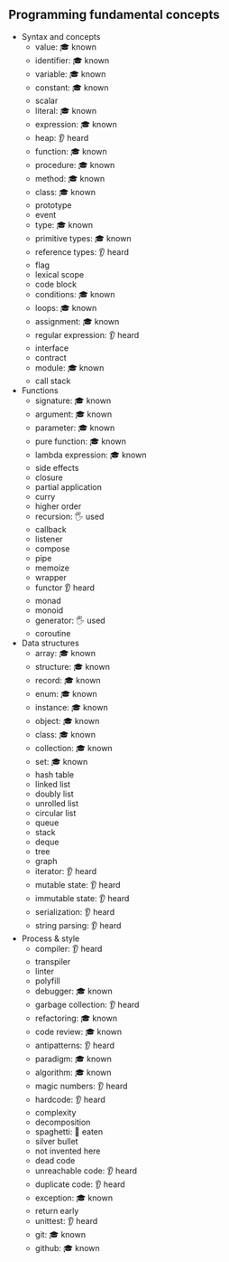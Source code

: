 ## Programming fundamental concepts

- Syntax and concepts
  - value: 🎓 known
  - identifier: 🎓 known
  - variable: 🎓 known
  - constant: 🎓 known
  - scalar
  - literal: 🎓 known
  - expression: 🎓 known
  - heap: 👂 heard
  - function: 🎓 known
  - procedure: 🎓 known
  - method: 🎓 known
  - class: 🎓 known
  - prototype
  - event
  - type: 🎓 known
  - primitive types: 🎓 known
  - reference types: 👂 heard
  - flag
  - lexical scope
  - code block
  - conditions: 🎓 known
  - loops: 🎓 known
  - assignment: 🎓 known
  - regular expression: 👂 heard
  - interface
  - contract
  - module: 🎓 known
  - call stack
- Functions
  - signature: 🎓 known
  - argument: 🎓 known
  - parameter: 🎓 known
  - pure function: 🎓 known
  - lambda expression: 🎓 known
  - side effects
  - closure
  - partial application
  - curry
  - higher order
  - recursion: 🖐️ used
  - callback
  - listener
  - compose
  - pipe
  - memoize
  - wrapper
  - functor 👂 heard
  - monad
  - monoid
  - generator: 🖐️ used
  - coroutine
- Data structures
  - array: 🎓 known
  - structure: 🎓 known
  - record: 🎓 known
  - enum: 🎓 known
  - instance: 🎓 known
  - object: 🎓 known
  - class: 🎓 known
  - collection: 🎓 known
  - set: 🎓 known
  - hash table
  - linked list
  - doubly list
  - unrolled list
  - circular list
  - queue
  - stack
  - deque
  - tree
  - graph
  - iterator: 👂 heard
  - mutable state: 👂 heard
  - immutable state: 👂 heard
  - serialization: 👂 heard
  - string parsing: 👂 heard
- Process & style
  - compiler: 👂 heard
  - transpiler
  - linter
  - polyfill
  - debugger: 🎓 known
  - garbage collection: 👂 heard
  - refactoring: 🎓 known
  - code review: 🎓 known
  - antipatterns: 👂 heard
  - paradigm: 🎓 known
  - algorithm: 🎓 known
  - magic numbers: 👂 heard
  - hardcode: 👂 heard
  - complexity
  - decomposition
  - spaghetti: 🍴 eaten
  - silver bullet
  - not invented here
  - dead code
  - unreachable code: 👂 heard
  - duplicate code: 👂 heard
  - exception: 🎓 known
  - return early
  - unittest: 👂 heard
  - git: 🎓 known
  - github: 🎓 known
